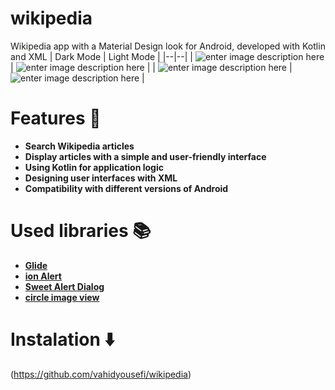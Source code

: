 # wikipedia
Wikipedia app with a Material Design look for Android, developed with Kotlin and XML
| Dark Mode | Light Mode |
|--|--|
| ![enter image description here](https://h3.linklick.ir/c060e423e78b1b40c96a33f737d1a2f2/IMG_20250905_141944.jpg) | ![enter image description here](https://h3.linklick.ir/c060e423e78b1b40c96a33f737d1a2f2/IMG_20250905_142033.jpg) |
| ![enter image description here](https://h3.linklick.ir/c060e423e78b1b40c96a33f737d1a2f2/IMG_20250905_142015.jpg) | ![enter image description here](https://h3.linklick.ir/c060e423e78b1b40c96a33f737d1a2f2/IMG_20250905_141957.jpg) |

# Features 🚀
* **Search Wikipedia articles**
* **Display articles with a simple and user-friendly interface**
* **Using Kotlin for application logic**
* **Designing user interfaces with XML**
* **Compatibility with different versions of Android**

# Used libraries 📚
* **[Glide]**
* **[ion Alert]**
* **[Sweet Alert Dialog]**
* **[circle image view]**

# Instalation ⬇️
(https://github.com/vahidyousefi/wikipedia)


[Glide]: https://github.com/bumptech/glide
[ion Alert]: https://github.com/oktavianto/ionalert
[Sweet Alert Dialog]: https://github.com/F0RIS/sweet-alert-dialog
[circle image view]: https://github.com/hdodenhof/CircleImageView

